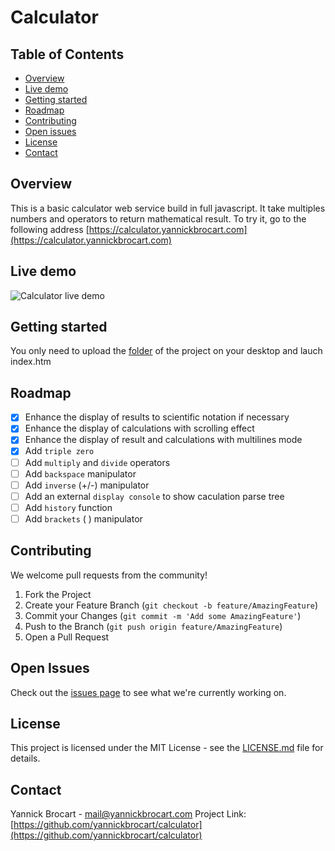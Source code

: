 # Calculator

## Table of Contents
- [Overview](#overview)
- [Live demo](#livedemo)
- [Getting started](#getting-started)
- [Roadmap](#roadmap)
- [Contributing](#contributing)
- [Open issues](#open-issues)
- [License](#license)
- [Contact](#contact)

<!-- OVERVIEW -->
## Overview
This is a basic calculator web service build in full javascript.
It take multiples numbers and operators to return mathematical result.
To try it, go to the following address [https://calculator.yannickbrocart.com](https://calculator.yannickbrocart.com)

<!-- LIVE DEMO -->
## Live demo
![Calculator live demo](https://yannickbrocart.github.io/calculator/)

<!-- GETTING STARTED -->
## Getting started
You only need to upload the [folder](https://github.com/yannickbrocart/calculator) of the project on your desktop and lauch index.htm


<!-- ROADMAP -->
## Roadmap
- [X] Enhance the display of results to scientific notation if necessary
- [X] Enhance the display of calculations with scrolling effect
- [X] Enhance the display of result and calculations with multilines mode
- [X] Add `triple zero`
- [ ] Add `multiply` and `divide` operators
- [ ] Add `backspace` manipulator
- [ ] Add `inverse` (+/-) manipulator
- [ ] Add an external `display console` to show caculation parse tree
- [ ] Add `history` function
- [ ] Add `brackets` ( ) manipulator

<!-- CONTRIBUTTING -->
## Contributing
We welcome pull requests from the community! 
1. Fork the Project
2. Create your Feature Branch (`git checkout -b feature/AmazingFeature`)
3. Commit your Changes (`git commit -m 'Add some AmazingFeature'`)
4. Push to the Branch (`git push origin feature/AmazingFeature`)
5. Open a Pull Request

<!-- OPEN ISSUES -->
## Open Issues
Check out the [issues page](https://github.com/yannickbrocart/calculator/issues) to see what we're currently working on.

<!-- LICENCE -->
## License
This project is licensed under the MIT License - see the [LICENSE.md](LICENSE.md) file for details.

<!-- CONTACT -->
## Contact
Yannick Brocart - mail@yannickbrocart.com
Project Link: [https://github.com/yannickbrocart/calculator](https://github.com/yannickbrocart/calculator)
